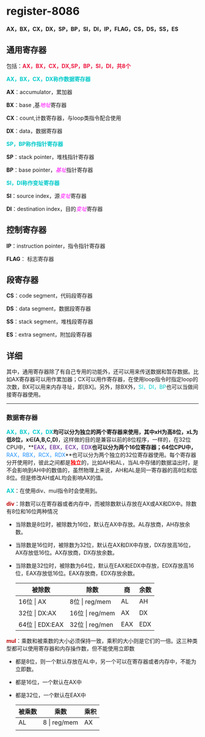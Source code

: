 # register-8086

**AX，BX，CX，DX，SP，BP，SI，DI，IP，FLAG，CS，DS，SS，ES**

## 通用寄存器

包括：**<font color='#ed1941'>AX，BX，CX，DX,SP，BP，SI，DI，共8个</font>**

<font color='#00CACA'>**AX，BX，CX，DX称作数据寄存器**</font>

**AX**：accumulator，累加器

**BX**：base ,基<font color='Magenta'>*地址*</font>寄存器

**CX**：count,计数寄存器，与loop类指令配合使用

**DX**：data，数据寄存器

<font color='#00CACA'>**SP，BP称作指针寄存器**</font>

**SP**：stack pointer，堆栈指针寄存器

**BP**：base pointer，<font color='Magenta'>*基址*</font>指针寄存器

<font color='#00CACA'>**SI，DI称作变址寄存器**</font>

**SI**：source index，源<font color='Magenta'>*变址*</font>寄存器

**DI**：destination index，目的<font color='Magenta'>*变址*</font>寄存器

## 控制寄存器

**IP**：instruction pointer，指令指针寄存器

**FLAG**： 标志寄存器

## 段寄存器

**CS**：code segment，代码段寄存器

**DS**：data segment，数据段寄存器

**SS**：stack segment，堆栈段寄存器

**ES**：extra segment，附加段寄存器



## 详细

其中，通用寄存器除了有自己专用的功能外，还可以用来传送数据和暂存数据。比如AX寄存器可以用作累加器；CX可以用作寄存器，在使用loop指令时指定loop的次数，BX可以用来内存寻址，即[BX]。另外，除BX外，<font color='#00CACA'>SI，DI，BP</font>也可以当做间接寄存器使用。

---------------------

### 数据寄存器

<font color='#00CACA'>**AX，BX，CX，DX**</font>**均可以分为独立的两个寄存器来使用，其中xH为高8位，xL为低8位，x∈(A,B,C,D)**，这样做的目的是兼容以前的8位程序，一样的，在32位CPU中，**<font color='#4B0082'>EAX，EBX，ECX，EDX</font>**也可以分为两个16位寄存器；64位CPU中，**<font color='1E90FF'>RAX，RBX，RCX，RDX</font>**也可以分为两个独立的32位寄存器使用。每个寄存器分开使用时，彼此之间都是<font color='red'>**独立**</font>的，比如AH和AL，当AL中存储的数据溢出时，是不会影响到AH中的数值的，虽然物理上来说，AH和AL是同一寄存器的高8位和低8位。但是修改AH或AL均会影响AX的值。

**<font color='#00CACA'>AX</font>**：在使用div、mul指令时会使用到。

**<font color="Cornislk">div</font>**：除数可以在寄存器或者内存中，而被除数默认存放在AX或AX和DX中。除数有8位和16位两种情况

- 当除数是8位时，被除数为16位，默认在AX中存放。AL存放商，AH存放余数。

- 当除数是16位时，被除数为32位，默认在AX和DX中存放，DX存放高16位，AX存放低16位。AX存放商，DX存放余数。

- 当除数是32位时，被除数为64位，默认在EAX和EDX中存放，EDX存放高16位，EAX存放低16位。EAX存放商，EDX存放余数。

  | 被除数          | 除数            | 商   | 余数 |
  | --------------- | --------------- | ---- | ---- |
  | 16位 \| AX      | 8位 \| reg/mem  | AL   | AH   |
  | 32位 \| DX:AX   | 16位 \| reg/mem | AX   | DX   |
  | 64位 \| EDX:EAX | 32位 \| reg/men | EAX  | EDX  |

  

**<font color=" Cornislk">mul</font>**：乘数和被乘数的大小必须保持一致，乘积的大小则是它们的一倍。这三种类型都可以使用寄存器和内存操作数，但不能使用立即数

- 都是8位，则一个默认存放在AL中，另一个可以在寄存器或者内存中，不能为立即数。

- 都是16位，一个默认在AX中

- 都是32位，一个默认在EAX中

  | 被乘数 | 乘数         | 乘积 |
  | ------ | ------------ | ---- |
  | AL     | 8 \| reg/mem | AX   |
  |        |              |      |

  

